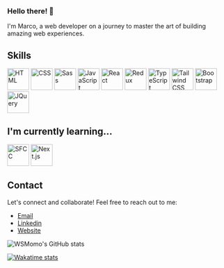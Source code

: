 ### Hello there! 👋 
I'm Marco, a web developer on a journey to master the art of building amazing web experiences. 

## Skills 
<div>
	<img height="50" src="https://skillicons.dev/icons?i=html" alt="HTML" title="HTML"/>
	<img height="50" src="https://skillicons.dev/icons?i=css" alt="CSS" title="CSS"/>
	<img height="50" src="https://skillicons.dev/icons?i=sass" alt="Sass" title="Sass"/>
	<img height="50" src="https://skillicons.dev/icons?i=js" alt="JavaScript" title="JavaScript"/>
	<img height="50" src="https://skillicons.dev/icons?i=react" alt="React" title="React"/>
	<img height="50" src="https://skillicons.dev/icons?i=redux" alt="Redux" title="Redux"/>
	<img height="50" src="https://skillicons.dev/icons?i=ts" alt="TypeScript" title="TypeScript"/>
	<img height="50" src="https://skillicons.dev/icons?i=tailwind" alt="Tailwind CSS" title="Tailwind"/>
	<img height="50" src="https://skillicons.dev/icons?i=bootstrap" alt="Bootstrap" title="Bootstrap"/>
	<img height="50" src="https://skillicons.dev/icons?i=jquery" alt="JQuery" title="JQuery"/>
</div>

## I'm currently learning...
<div>
	<img height="50" width="50" src="https://upload.wikimedia.org/wikipedia/commons/thumb/f/f9/Salesforce.com_logo.svg/2560px-Salesforce.com_logo.svg.png" alt="SFCC" title="SFCC"/>
	<img height="50" src="https://skillicons.dev/icons?i=nextjs" alt="Next.js" title="Next.js"/>
	<!-- <img height="50" src="https://skillicons.dev/icons?i=dart" alt="Dart" title="Dart"/>
	<img height="50" src="https://skillicons.dev/icons?i=flutter" alt="flutter" title="Flutter"/> -->
</div>
	
</div>

## Contact
Let's connect and collaborate! Feel free to reach out to me:

- [Email](mailto:momomarcoj@gmail.com)
- [Linkedin](https://www.linkedin.com/in/marco-momo-61b08a159/?original_referer=https%3A%2F%2Fwsmomo.github.io%2F)
- [Website](https://www.marcomomo.com/)
  
![WSMomo's GitHub stats](https://github-readme-stats.vercel.app/api?username=wsmomo&theme=github_dark&hide=issues,stars,contribs&show_icons=true)


[![Wakatime stats](https://github-readme-stats.vercel.app/api/wakatime?username=wsmomo&theme=github_dark&langs_count=10)](https://wakatime.com/@wsmomo)


<!-- ![Top Langs](https://github-readme-stats.vercel.app/api/top-langs/?username=wsmomo&layout=donut&theme=github_dark) 
  <div>
    <img width="50%" src="https://github-readme-stats.vercel.app/api/top-langs/?username=wsmomo&theme=radical&bg_color=282828&hide_border=true&include_all_commits=true&count_private=true&layout=compact" />
  </div>

-->

<!--
## 🏆 GitHub Trophies

![](https://github-profile-trophy.vercel.app/?username=wsmomo&theme=chalk&no-frame=true&no-bg=true&margin-w=4)

---
-->
<!-- [![](https://visitcount.itsvg.in/api?id=wsmomo&label=Profile%20Views&color=12&pretty=true)](https://visitcount.itsvg.in) -->
